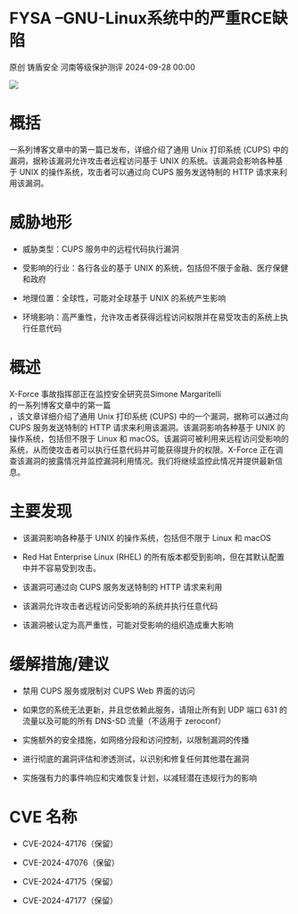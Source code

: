 #  FYSA –GNU-Linux系统中的严重RCE缺陷   
原创 铸盾安全  河南等级保护测评   2024-09-28 00:00  
  
![](https://mmbiz.qpic.cn/sz_mmbiz_jpg/sNicKB84ZxoHdjzB5iabsib0l4kLZQ6vJRvibBFsmak7uI2CN7MeINWP6PKeTPtRkdR1FOMXaABQSY9dF9ZkATMiabQ/640?wx_fmt=other&from=appmsg "")  
# 概括  
  
一系列博客文章中的第一篇已发布，详细介绍了通用 Unix 打印系统 (CUPS) 中的漏洞，据称该漏洞允许攻击者远程访问基于 UNIX 的系统。该漏洞会影响各种基于 UNIX 的操作系统，攻击者可以通过向 CUPS 服务发送特制的 HTTP 请求来利用该漏洞。  
# 威胁地形  
- 威胁类型：CUPS 服务中的远程代码执行漏洞  
  
- 受影响的行业：各行各业的基于 UNIX 的系统，包括但不限于金融、医疗保健和政府  
  
- 地理位置：全球性，可能对全球基于 UNIX 的系统产生影响  
  
- 环境影响：高严重性，允许攻击者获得远程访问权限并在易受攻击的系统上执行任意代码  
  
# 概述  
  
  
X-Force 事故指挥部正在监控安全研究员Simone Margaritelli  
的一系列博客文章中的第一篇  
，该文章详细介绍了通用 Unix 打印系统 (CUPS) 中的一个漏洞，据称可以通过向 CUPS 服务发送特制的 HTTP 请求来利用该漏洞。该漏洞影响各种基于 UNIX 的操作系统，包括但不限于 Linux 和 macOS。该漏洞可被利用来远程访问受影响的系统，从而使攻击者可以执行任意代码并可能获得提升的权限。X-Force 正在调查该漏洞的披露情况并监控漏洞利用情况。我们将继续监控此情况并提供最新信息。  
# 主要发现  
- 该漏洞影响各种基于 UNIX 的操作系统，包括但不限于 Linux 和 macOS  
  
- Red Hat Enterprise Linux (RHEL) 的所有版本都受到影响，但在其默认配置中并不容易受到攻击。  
  
- 该漏洞可通过向 CUPS 服务发送特制的 HTTP 请求来利用  
  
- 该漏洞允许攻击者远程访问受影响的系统并执行任意代码  
  
- 该漏洞被认定为高严重性，可能对受影响的组织造成重大影响  
  
# 缓解措施/建议  
- 禁用 CUPS 服务或限制对 CUPS Web 界面的访问  
  
- 如果您的系统无法更新，并且您依赖此服务，请阻止所有到 UDP 端口 631 的流量以及可能的所有 DNS-SD 流量（不适用于 zeroconf）  
  
- 实施额外的安全措施，如网络分段和访问控制，以限制漏洞的传播  
  
- 进行彻底的漏洞评估和渗透测试，以识别和修复任何其他潜在漏洞  
  
- 实施强有力的事件响应和灾难恢复计划，以减轻潜在违规行为的影响  
  
# CVE 名称  
- CVE-2024-47176（保留）  
  
- CVE-2024-47076（保留）  
  
- CVE-2024-47175（保留）  
  
- CVE-2024-47177（保留）  
  
